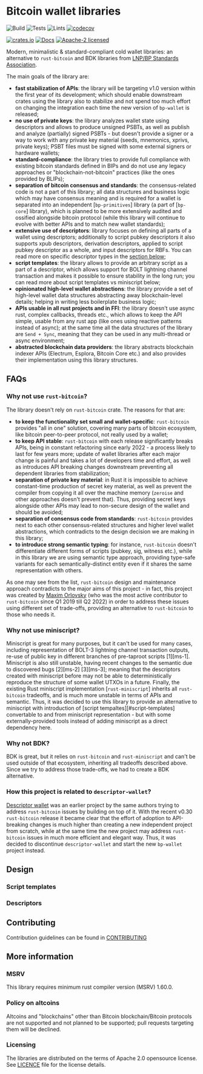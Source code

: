 # Bitcoin wallet libraries

![Build](https://github.com/BP-WG/bp-wallet/workflows/Build/badge.svg)
![Tests](https://github.com/BP-WG/bp-wallet/workflows/Tests/badge.svg)
![Lints](https://github.com/BP-WG/bp-wallet/workflows/Lints/badge.svg)
[![codecov](https://codecov.io/gh/BP-WG/bp-wallet/branch/master/graph/badge.svg)](https://codecov.io/gh/BP-WG/bp-wallet)

[![crates.io](https://img.shields.io/crates/v/bp-wallet)](https://crates.io/crates/bp-wallet)
[![Docs](https://docs.rs/bp-wallet/badge.svg)](https://docs.rs/bp-wallet)
[![Apache-2 licensed](https://img.shields.io/crates/l/bp-wallet)](./LICENSE)

Modern, minimalistic & standard-compliant cold wallet libraries: an alternative
to `rust-bitcoin` and BDK libraries from [LNP/BP Standards Association][Assoc].

The main goals of the library are:
- **fast stabilization of APIs**: the library will be targeting v1.0 version
  within the first year of its development; which should enable downstream
  crates using the library also to stabilize and not spend too much effort
  on changing the integration each time the new version of `bp-wallet` is 
  released;
- **no use of private keys**: the library analyzes wallet state using 
  descriptors and allows to produce unsigned PSBTs, as well as publish and 
  analyze (partially) signed PSBTs - but doesn't provide a signer or a way to 
  work with any private key material (seeds, mnemonics, xprivs, private keys);
  PSBT files must be signed with some external signers or hardware wallets;
- **standard-compliance**: the library tries to provide full compliance with
  existing bitcoin standards defined in BIPs and do not use any legacy 
  approaches or "blockchain-not-bitcoin" practices (like the ones provided by 
  BLIPs);
- **separation of bitcoin consensus and standards**: the consensus-related
  code is not a part of this library; all data structures and business logic
  which may have consensus meaning and is required for a wallet is separated
  into an independent [`bp-primitives`] library (a part of [`bp-core`] library),
  which is planned to be more extensively audited and ossified alongside 
  bitcoin protocol (while this library will continue to evolve with better
  APIs and to match new wallet standards);
- **extensive use of descriptors**: library focuses on defining all parts of 
  a wallet using descriptors; additionally to script pubkey descriptors it also
  supports xpub descriptors, derivation descriptors, applied to script pubkey 
  descriptor as a whole, and input descriptors for RBFs. You can read more on
  specific descriptor types in the [section below](#descriptors);
- **script templates**: the library allows to provide an arbitrary script as
  a part of a descriptor, which allows support for BOLT lightning channel
  transaction and makes it possible to ensure stability in the long run;
  you can read more about script templates vs miniscript below;
- **opinionated high-level wallet abstractions**: the library provide a set
  of high-level wallet data structures abstracting away blockchain-level
  details; helping in writing less boilerplate business logic;
- **APIs usable in all rust projects and in FFI**: the library doesn't use
  async rust, complex callbacks, threads etc., which allows to keep the API
  simple, usable from any rust app (like ones using reactive patterns instead of
  async); at the same time all the data structures of the library are 
  `Send + Sync`, meaning that they can be used in any multi-thread or async 
  environment;
- **abstracted blockchain data providers**: the library abstracts blockchain
  indexer APIs (Electrum, Esplora, Bitcoin Core etc.) and also provides their
  implementation using this library structures.

## FAQs

### Why not use `rust-bitcoin`?

The library doesn't rely on `rust-bitcoin` crate. The reasons for that are:
- **to keep the functionality set small and wallet-specific**: `rust-bitcoin` 
  provides "all in one" solution, covering many parts of bitcoin ecosystem, like
  bitcoin peer-to-peer protocol, not really used by a wallet;
- **to keep API stable**: `rust-bitcoin` with each release significantly breaks
  APIs, being in constant refactoring since early 2022 - a process likely to 
  last for few years more; update of wallet libraries after each major change is
  painful and takes a lot of developers time and effort, as well as introduces
  API breaking changes downstream preventing all dependent libraries from 
  stabilization;
- **separation of private key material**: in Rust it is impossible to achieve
  constant-time production of secret key material, as well as prevent the
  compiler from copying it all over the machine memory (`zeroise` and other
  approaches doesn't prevent that). Thus, providing secret keys alongside
  other APIs may lead to non-secure design of the wallet and should be avoided;
- **separation of consensus code from standards**: `rust-bitcoin` provides next
  to each other consensus-related structures and higher level wallet 
  abstractions, which contradicts to the design decision we are making in this
  library;
- **to introduce strong semantic typing**: for instance, `rust-bitcoin` doesn't 
  differentiate different forms of scripts (pubkey, sig, witness etc.), while
  in this library we are using semantic type approach, providing type-safe
  variants for each semantically-distinct entity even if it shares the same
  representation with others.

As one may see from the list, `rust-bitcoin` design and maintenance approach
contradicts to the major aims of this project - in fact, this project was 
created by [Maxim Orlovsky][orlovsky] (who was the most active contributor to 
`rust-bitcoin` since Q1 2019 till Q2 2022) in order to address these issues
using different set of trade-offs, providing an alternative to `rust-bitcoin` 
to those who needs it.

### Why not use miniscript?

Miniscript is great for many purposes, but it can't be used for many cases,
including representation of BOLT-3 lightning channel transaction outputs,
re-use of public key in different branches of pre-taproot scripts [1][ms-1]. 
Miniscript is also still unstable, having recent changes to the semantic due 
to discovered bugs [2][ms-2] [3][ms-3]; meaning that the descriptors created
with miniscript before may not be able to deterministically reproduce the 
structure of some wallet UTXOs in a future. Finally, the existing Rust 
miniscript implementation [`rust-miniscript`] inherits all `rust-bitcoin`
tradeoffs, and is much more unstable in terms of APIs and semantic. Thus, it was
decided to use this library to provide an alternative to miniscript with
introduction of [script tempaltes][#script-templates] convertable to and from 
miniscript representation - but with some externally-provided tools instead 
of adding miniscript as a direct dependency here.

### Why not BDK?

BDK is great, but it relies on `rust-bitcoin` and `rust-miniscript` and can't
be used outside of that ecosystem, inheriting all tradeoffs described above.
Since we try to address those trade-offs, we had to create a BDK alternative.

### How this project is related to `descriptor-wallet`?

[Descriptor wallet][descriptor-wallet] was an earlier project by the same 
authors trying to address `rust-bitcoin` issues by building on top of it. With
the recent v0.30 `rust-bitcoin` release it became clear that the effort of 
adoption to API-breaking changes is much higher than creating a new independent 
project from scratch, while at the same time the new project may address 
`rust-bitcoin` issues in much more efficient and elegant way. Thus, it was 
decided to discontinue `descriptor-wallet` and start the new `bp-wallet` project
instead.


## Design

### Script templates

### Descriptors


## Contributing

Contribution guidelines can be found in [CONTRIBUTING](CONTRIBUTING.md)


## More information

### MSRV

This library requires minimum rust compiler version (MSRV) 1.60.0.

### Policy on altcoins

Altcoins and "blockchains" other than Bitcoin blockchain/Bitcoin protocols are
not supported and not planned to be supported; pull requests targeting them will
be declined.

### Licensing

The libraries are distributed on the terms of Apache 2.0 opensource license.
See [LICENCE](LICENSE) file for the license details.

[Assoc]: https://lnp-bp.org
[bp-primitives]: https://crates.io/crates/bp-primitives
[bp-core]: https://github.com/BP-WG/bp-core
[orlovsky]: https://github.com/dr-orlovsky
[descriptor-wallet]: https://github.com/BP-WG/descriptor-wallet
